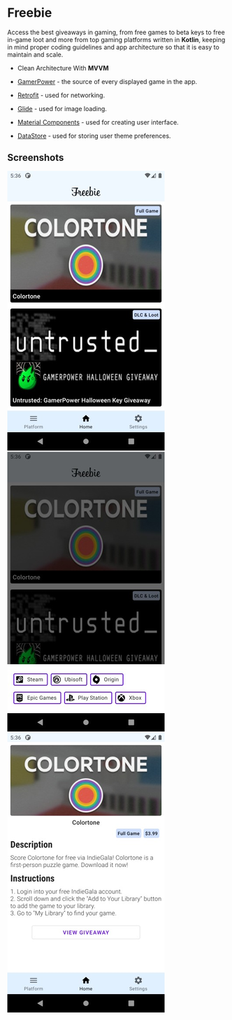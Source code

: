 # Freebie
Access the best giveaways in gaming, from free games to beta keys to free in-game loot and more from top gaming platforms written in **Kotlin**, keeping in mind proper coding guidelines and app architecture so that it is easy to maintain and scale.

* Clean Architecture With **MVVM**

* [GamerPower](https://www.gamerpower.com/) - the source of every displayed game in the app.

* [Retrofit](https://square.github.io/retrofit/) - used for networking.

* [Glide](https://github.com/bumptech/glide) - used for image loading.

* [Material Components](https://material.io/components/) - used for creating user interface.

* [DataStore](https://developer.android.com/topic/libraries/architecture/datastore) - used for storing user theme preferences.

## Screenshots

![Screenshot1](screenshots/Screenshot_1.jpg) ![Screenshot1](screenshots/Screenshot_2.jpg) ![Screenshot1](screenshots/Screenshot_3.jpg)

